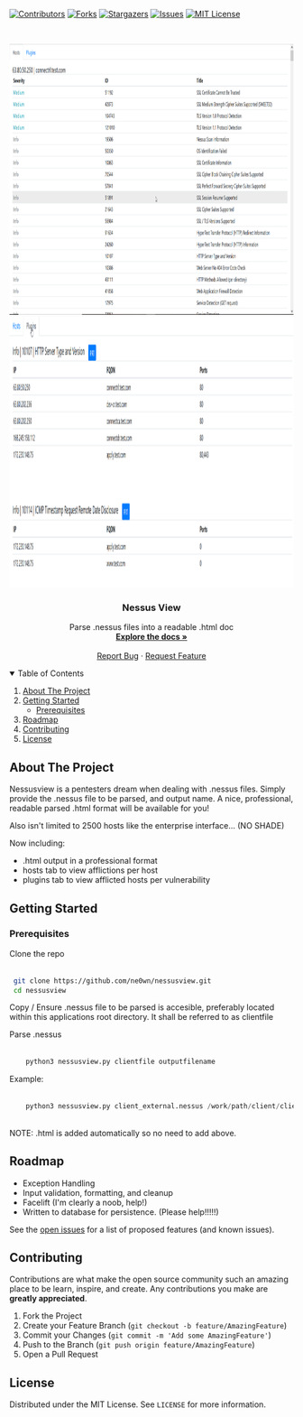 <!-- PROJECT SHIELDS -->
<!--
*** I'm using markdown "reference style" links for readability.
*** Reference links are enclosed in brackets [ ] instead of parentheses ( ).
*** See the bottom of this document for the declaration of the reference variables
*** for contributors-url, forks-url, etc. This is an optional, concise syntax you may use.
*** https://www.markdownguide.org/basic-syntax/#reference-style-links
-->
[![Contributors][contributors-shield]][contributors-url]
[![Forks][forks-shield]][forks-url]
[![Stargazers][stars-shield]][stars-url]
[![Issues][issues-shield]][issues-url]
[![MIT License][license-shield]][license-url]



<!-- PROJECT LOGO -->
<br />
<p align="center">
  <a href="https://github.com/ne0wn/nessusview">
    <img src="images/nessusview1.png" alt="nessusview" width="800" height="480">
    <img src="images/nessusview2.png" alt="nessusview" width="800" height="480">
  </a>

  <h3 align="center">Nessus View</h3>

  <p align="center">
    Parse .nessus files into a readable .html doc
    <br />
    <a href="https://github.com/ne0wn/nessusview"><strong>Explore the docs »</strong></a>
    <br />
    <br />
    <a href="https://github.com/ne0wn/nessusview/issues">Report Bug</a>
    ·
    <a href="https://github.com/ne0wn/nessusview/issues">Request Feature</a>
  </p>
</p>



<!-- TABLE OF CONTENTS -->
<details open="open">
  <summary>Table of Contents</summary>
  <ol>
    <li>
      <a href="#about-the-project">About The Project</a>
    </li>
    <li>
      <a href="#getting-started">Getting Started</a>
      <ul>
        <li><a href="#prerequisites">Prerequisites</a></li>
      </ul>
    </li>
    <li><a href="#roadmap">Roadmap</a></li>
    <li><a href="#contributing">Contributing</a></li>
    <li><a href="#license">License</a></li>
  </ol>
</details>



<!-- ABOUT THE PROJECT -->
## About The Project

Nessusview is a pentesters dream when dealing with .nessus files. Simply provide the .nessus file to be parsed, and output name.
A nice, professional, readable parsed .html format will be available for you! 

Also isn't limited to 2500 hosts like the enterprise interface... (NO SHADE)

Now including:
* .html output in a professional format
* hosts tab to view afflictions per host
* plugins tab to view afflicted hosts per vulnerability


<!-- GETTING STARTED -->
## Getting Started

### Prerequisites

Clone the repo
   ```sh

    git clone https://github.com/ne0wn/nessusview.git
    cd nessusview
   ```
Copy / Ensure .nessus file to be parsed is accesible, preferably located
within this applications root directory. It shall be referred to as clientfile

Parse .nessus
```py

    python3 nessusview.py clientfile outputfilename

```

Example:
```py

    python3 nessusview.py client_external.nessus /work/path/client/client_external_report
    
```
NOTE: .html is added automatically so no need to add above.

<!-- ROADMAP -->
## Roadmap

* Exception Handling
* Input validation, formatting, and cleanup
* Facelift (I'm clearly a noob, help!)
* Written to database for persistence. (Please help!!!!!)


See the [open issues](https://github.com/ne0wn/nessusview/issues) for a list of proposed features (and known issues).



<!-- CONTRIBUTING -->
## Contributing

Contributions are what make the open source community such an amazing place to be learn, inspire, and create. Any contributions you make are **greatly appreciated**.

1. Fork the Project
2. Create your Feature Branch (`git checkout -b feature/AmazingFeature`)
3. Commit your Changes (`git commit -m 'Add some AmazingFeature'`)
4. Push to the Branch (`git push origin feature/AmazingFeature`)
5. Open a Pull Request



<!-- LICENSE -->
## License

Distributed under the MIT License. See `LICENSE` for more information.



<!-- MARKDOWN LINKS & IMAGES -->
<!-- https://www.markdownguide.org/basic-syntax/#reference-style-links -->
[contributors-shield]: https://img.shields.io/github/contributors/ne0wn/nessusview.svg?style=for-the-badge
[contributors-url]: https://github.com/ne0wn/nessusview/graphs/contributors
[forks-shield]: https://img.shields.io/github/forks/ne0wn/nessusview.svg?style=for-the-badge
[forks-url]: https://github.com/ne0wn/nessusview/network/members
[stars-shield]: https://img.shields.io/github/stars/ne0wn/nessusview.svg?style=for-the-badge
[stars-url]: https://github.com/ne0wn/nessusview/stargazers
[issues-shield]: https://img.shields.io/github/issues/ne0wn/nessusview.svg?style=for-the-badge
[issues-url]: https://github.com/ne0wn/nessusview/issues
[license-shield]: https://img.shields.io/github/license/ne0wn/nessusview.svg?style=for-the-badge
[license-url]: https://github.com/ne0wn/nessusview/blob/master/LICENSE.txt
[product-screenshot]: images/home.png
